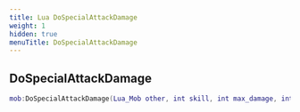 ```yaml
---
title: Lua DoSpecialAttackDamage
weight: 1
hidden: true
menuTitle: DoSpecialAttackDamage
---
```

## DoSpecialAttackDamage
```lua
mob:DoSpecialAttackDamage(Lua_Mob other, int skill, int max_damage, int min_damage, int hate_override, int reuse_time); -- void
```